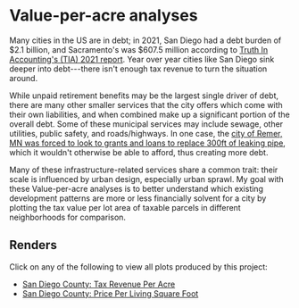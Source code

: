 # Value-per-acre analyses

Many cities in the US are in debt; in 2021, San Diego had a debt burden of $2.1
billion, and Sacramento's was $607.5 million according to [Truth In
Accounting's (TIA) 2021
report](https://www.truthinaccounting.org/news/detail/financial-state-of-the-cities-2021).
Year over year cities like San Diego sink deeper into debt---there
isn't enough tax revenue to turn the situation around.

While unpaid retirement benefits may be the largest single driver of debt,
there are many other smaller services that the city offers which come with
their own liabilities, and when combined make up a significant portion of the
overall debt.  Some of these municipal services may include sewage, other
utilities, public safety, and roads/highways.  In one case, the [city of Remer, MN was
forced to look to grants and loans to replace 300ft of leaking
pipe](https://www.strongtowns.org/journal/2019/7/1/my-journey-from-free-market-ideologue-to-strong-towns-advocate),
which it wouldn't otherwise be able to afford, thus creating more debt.

Many of these infrastructure-related services share a common trait: their scale
is influenced by urban design, especially urban sprawl.  My goal with these
Value-per-acre analyses is to better understand which existing development
patterns are more or less financially solvent for a city by plotting the tax
value per lot area of taxable parcels in different neighborhoods for
comparison.

## Renders

Click on any of the following to view all plots produced by this project:

* [San Diego County: Tax Revenue Per Acre](revenue_per_acre_san_diego.md)
* [San Diego County: Price Per Living Square Foot](price_per_living_area_san_diego.md)
